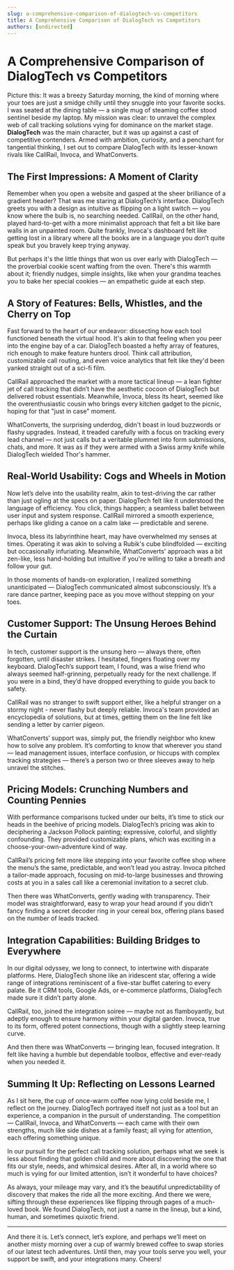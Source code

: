 ```yaml
---
slug: a-comprehensive-comparison-of-dialogtech-vs-competitors
title: A Comprehensive Comparison of DialogTech vs Competitors
authors: [undirected]
---
```



# A Comprehensive Comparison of DialogTech vs Competitors

Picture this: It was a breezy Saturday morning, the kind of morning where your toes are just a smidge chilly until they snuggle into your favorite socks. I was seated at the dining table — a single mug of steaming coffee stood sentinel beside my laptop. My mission was clear: to unravel the complex web of call tracking solutions vying for dominance on the market stage. **DialogTech** was the main character, but it was up against a cast of competitive contenders. Armed with ambition, curiosity, and a penchant for tangential thinking, I set out to compare DialogTech with its lesser-known rivals like CallRail, Invoca, and WhatConverts.

## The First Impressions: A Moment of Clarity

Remember when you open a website and gasped at the sheer brilliance of a gradient header? That was me staring at DialogTech’s interface. DialogTech greets you with a design as intuitive as flipping on a light switch — you know where the bulb is, no searching needed. CallRail, on the other hand, played hard-to-get with a more minimalist approach that felt a bit like bare walls in an unpainted room. Quite frankly, Invoca's dashboard felt like getting lost in a library where all the books are in a language you don’t quite speak but you bravely keep trying anyway. 

But perhaps it's the little things that won us over early with DialogTech — the proverbial cookie scent wafting from the oven. There's this warmth about it; friendly nudges, simple insights, like when your grandma teaches you to bake her special cookies — an empathetic guide at each step.

## A Story of Features: Bells, Whistles, and the Cherry on Top

Fast forward to the heart of our endeavor: dissecting how each tool functioned beneath the virtual hood. It's akin to that feeling when you peer into the engine bay of a car. DialogTech boasted a hefty array of features, rich enough to make feature hunters drool. Think call attribution, customizable call routing, and even voice analytics that felt like they'd been yanked straight out of a sci-fi film.

CallRail approached the market with a more tactical lineup — a lean fighter jet of call tracking that didn’t have the aesthetic cocoon of DialogTech but delivered robust essentials. Meanwhile, Invoca, bless its heart, seemed like the overenthusiastic cousin who brings every kitchen gadget to the picnic, hoping for that "just in case" moment.

WhatConverts, the surprising underdog, didn't boast in loud buzzwords or flashy upgrades. Instead, it treaded carefully with a focus on tracking every lead channel — not just calls but a veritable plummet into form submissions, chats, and more. It was as if they were armed with a Swiss army knife while DialogTech wielded Thor's hammer.

## Real-World Usability: Cogs and Wheels in Motion

Now let’s delve into the usability realm, akin to test-driving the car rather than just ogling at the specs on paper. DialogTech felt like it understood the language of efficiency. You click, things happen; a seamless ballet between user input and system response. CallRail mirrored a smooth experience, perhaps like gliding a canoe on a calm lake — predictable and serene.

Invoca, bless its labyrinthine heart, may have overwhelmed my senses at times. Operating it was akin to solving a Rubik's cube blindfolded — exciting but occasionally infuriating. Meanwhile, WhatConverts' approach was a bit zen-like, less hand-holding but intuitive if you're willing to take a breath and follow your gut.

In those moments of hands-on exploration, I realized something unanticipated — DialogTech communicated almost subconsciously. It’s a rare dance partner, keeping pace as you move without stepping on your toes.

## Customer Support: The Unsung Heroes Behind the Curtain

In tech, customer support is the unsung hero — always there, often forgotten, until disaster strikes. I hesitated, fingers floating over my keyboard. DialogTech’s support team, I found, was a wise friend who always seemed half-grinning, perpetually ready for the next challenge. If you were in a bind, they’d have dropped everything to guide you back to safety.

CallRail was no stranger to swift support either, like a helpful stranger on a stormy night - never flashy but deeply reliable. Invoca's team provided an encyclopedia of solutions, but at times, getting them on the line felt like sending a letter by carrier pigeon.

WhatConverts’ support was, simply put, the friendly neighbor who knew how to solve any problem. It’s comforting to know that wherever you stand — lead management issues, interface confusion, or hiccups with complex tracking strategies — there’s a person two or three sleeves away to help unravel the stitches.

## Pricing Models: Crunching Numbers and Counting Pennies

With performance comparisons tucked under our belts, it’s time to stick our heads in the beehive of pricing models. DialogTech’s pricing was akin to deciphering a Jackson Pollock painting; expressive, colorful, and slightly confounding. They provided customizable plans, which was exciting in a choose-your-own-adventure kind of way.

CallRail’s pricing felt more like stepping into your favorite coffee shop where the menu’s the same, predictable, and won’t lead you astray. Invoca pitched a tailor-made approach, focusing on mid-to-large businesses and throwing costs at you in a sales call like a ceremonial invitation to a secret club.

Then there was WhatConverts, gently wading with transparency. Their model was straightforward, easy to wrap your head around if you didn’t fancy finding a secret decoder ring in your cereal box, offering plans based on the number of leads tracked.

## Integration Capabilities: Building Bridges to Everywhere

In our digital odyssey, we long to connect, to intertwine with disparate platforms. Here, DialogTech shone like an iridescent star, offering a wide range of integrations reminiscent of a five-star buffet catering to every palate. Be it CRM tools, Google Ads, or e-commerce platforms, DialogTech made sure it didn’t party alone.

CallRail, too, joined the integration soiree — maybe not as flamboyantly, but adeptly enough to ensure harmony within your digital garden. Invoca, true to its form, offered potent connections, though with a slightly steep learning curve.

And then there was WhatConverts — bringing lean, focused integration. It felt like having a humble but dependable toolbox, effective and ever-ready when you needed it.

## Summing It Up: Reflecting on Lessons Learned

As I sit here, the cup of once-warm coffee now lying cold beside me, I reflect on the journey. DialogTech portrayed itself not just as a tool but an experience, a companion in the pursuit of understanding. The competition — CallRail, Invoca, and WhatConverts — each came with their own strengths, much like side dishes at a family feast; all vying for attention, each offering something unique.

In our pursuit for the perfect call tracking solution, perhaps what we seek is less about finding that golden child and more about discovering the one that fits our style, needs, and whimsical desires. After all, in a world where so much is vying for our limited attention, isn’t it wonderful to have choices? 

As always, your mileage may vary, and it’s the beautiful unpredictability of discovery that makes the ride all the more exciting. And there we were, sifting through these experiences like flipping through pages of a much-loved book. We found DialogTech, not just a name in the lineup, but a kind, human, and sometimes quixotic friend.

--- 

And there it is. Let’s connect, let’s explore, and perhaps we’ll meet on another misty morning over a cup of warmly brewed coffee to swap stories of our latest tech adventures. Until then, may your tools serve you well, your support be swift, and your integrations many. Cheers!